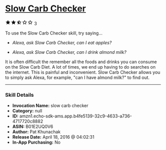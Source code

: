 # [Slow Carb Checker](http://alexa.amazon.com/#skills/amzn1.echo-sdk-ams.app.b4fe5139-32c9-4633-a736-4717720c8882)
![2.5 stars](../../images/ic_star_black_18dp_1x.png)![2.5 stars](../../images/ic_star_black_18dp_1x.png)![2.5 stars](../../images/ic_star_half_black_18dp_1x.png)![2.5 stars](../../images/ic_star_border_black_18dp_1x.png)![2.5 stars](../../images/ic_star_border_black_18dp_1x.png) 3

To use the Slow Carb Checker skill, try saying...

* *Alexa, ask Slow Carb Checker, can I eat apples?*

* *Alexa, ask Slow Carb Checker, can I drink almond milk?*

It is often difficult the remember all the foods and drinks you can consume on the Slow Carb Diet. A lot of times, we end up having to do searches on the internet. This is painful and inconvenient. Slow Carb Checker allows you to simply ask Alexa, for example, "can I have almond milk?" to find out.

***

### Skill Details

* **Invocation Name:** slow carb checker
* **Category:** null
* **ID:** amzn1.echo-sdk-ams.app.b4fe5139-32c9-4633-a736-4717720c8882
* **ASIN:** B01E2UQ0V6
* **Author:** Pat Khunachak
* **Release Date:** April 18, 2016 @ 04:02:31
* **In-App Purchasing:** No

